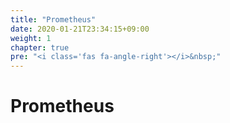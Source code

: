 ```yaml
---
title: "Prometheus"
date: 2020-01-21T23:34:15+09:00
weight: 1
chapter: true
pre: "<i class='fas fa-angle-right'></i>&nbsp;"
---
```


# Prometheus
